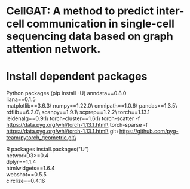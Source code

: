 # CellGAT: A method to predict inter-cell communication in single-cell sequencing data based on graph attention network.

# Install dependent packages
Python packages
(pip install -U)
    anndata==0.8.0\
    liana==0.1.5\
    matplotlib==3.6.3\ 
    numpy==1.22.0\ 
    omnipath==1.0.6\ 
    pandas==1.3.5\ 
    rdflib==6.2.0\ 
    scanpy==1.9.1\ 
    scprep==1.2.2\ 
    torch==1.13.1\
    leidenalg==0.9.1\ 
    torch-cluster==1.6.1\ 
    torch-scatter -f https://data.pyg.org/whl/torch-1.13.1.html\
    torch-sparse -f https://data.pyg.org/whl/torch-1.13.1.html\
    git+https://github.com/pyg-team/pytorch_geometric.git\

R packages
install.packages("U")\
    networkD3>=0.4\
    dplyr==1.1.4\
    htmlwidgets==1.6.4\
    webshot==0.5.5\
    circlize==0.4.16

    
